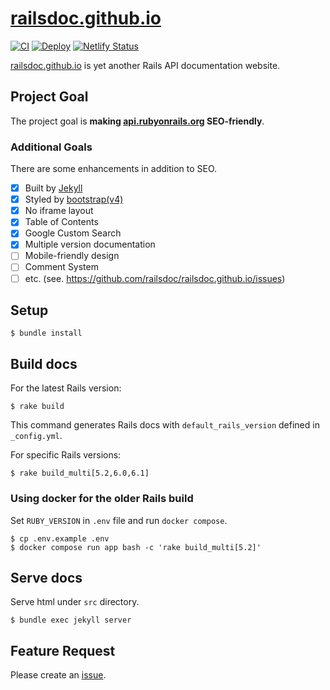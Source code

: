 # [railsdoc.github.io](https://railsdoc.github.io/)

[![CI](https://github.com/railsdoc/railsdoc.github.io/actions/workflows/ci.yml/badge.svg)](https://github.com/railsdoc/railsdoc.github.io/actions/workflows/ci.yml)
[![Deploy](https://github.com/railsdoc/railsdoc.github.io/actions/workflows/deploy.yml/badge.svg)](https://github.com/railsdoc/railsdoc.github.io/actions/workflows/deploy.yml)
[![Netlify Status](https://api.netlify.com/api/v1/badges/c964029a-6d5a-4f3a-95e9-d35830a2fe83/deploy-status)](https://app.netlify.com/sites/railsdoc-preview/deploys)

[railsdoc.github.io](https://railsdoc.github.io/) is yet another Rails API documentation website.

## Project Goal

The project goal is **making [api.rubyonrails.org](https://api.rubyonrails.org/) SEO-friendly**.

### Additional Goals

There are some enhancements in addition to SEO.

- [x] Built by [Jekyll](https://github.com/jekyll/jekyll)
- [x] Styled by [bootstrap(v4)](https://github.com/twbs/bootstrap)
- [x] No iframe layout
- [x] Table of Contents
- [x] Google Custom Search
- [x] Multiple version documentation
- [ ] Mobile-friendly design
- [ ] Comment System
- [ ] etc. (see. https://github.com/railsdoc/railsdoc.github.io/issues)

## Setup

```console
$ bundle install
```

## Build docs

For the latest Rails version:

```console
$ rake build
```

This command generates Rails docs with `default_rails_version` defined in `_config.yml`.

For specific Rails versions:

```console
$ rake build_multi[5.2,6.0,6.1]
```

### Using docker for the older Rails build

Set `RUBY_VERSION` in `.env` file and run `docker compose`.

```console
$ cp .env.example .env
$ docker compose run app bash -c 'rake build_multi[5.2]'
```

## Serve docs

Serve html under `src` directory.

```console
$ bundle exec jekyll server
```

## Feature Request

Please create an [issue](https://github.com/railsdoc/railsdoc.github.io/issues).
